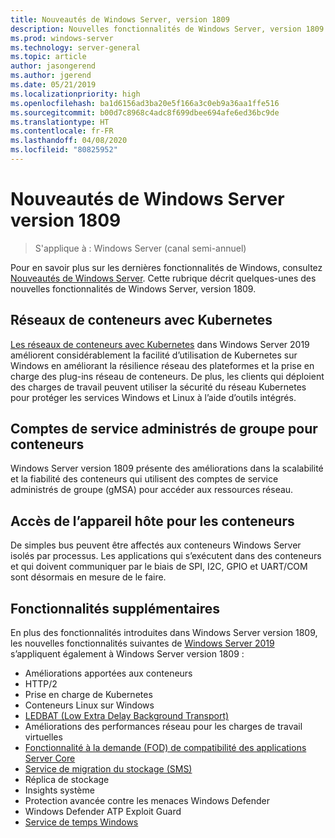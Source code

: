 ```yaml
---
title: Nouveautés de Windows Server, version 1809
description: Nouvelles fonctionnalités de Windows Server, version 1809
ms.prod: windows-server
ms.technology: server-general
ms.topic: article
author: jasongerend
ms.author: jgerend
ms.date: 05/21/2019
ms.localizationpriority: high
ms.openlocfilehash: ba1d6156ad3ba20e5f166a3c0eb9a36aa1ffe516
ms.sourcegitcommit: b00d7c8968c4adc8f699dbee694afe6ed36bc9de
ms.translationtype: HT
ms.contentlocale: fr-FR
ms.lasthandoff: 04/08/2020
ms.locfileid: "80825952"
---
```

# <a name="whats-new-in-windows-server-version-1809"></a>Nouveautés de Windows Server version 1809

>S'applique à : Windows Server (canal semi-annuel)

Pour en savoir plus sur les dernières fonctionnalités de Windows, consultez [Nouveautés de Windows Server](whats-new-in-windows-server.md). Cette rubrique décrit quelques-unes des nouvelles fonctionnalités de Windows Server, version 1809.

## <a name="container-networking-with-kubernetes"></a>Réseaux de conteneurs avec Kubernetes

[Les réseaux de conteneurs avec Kubernetes](https://docs.microsoft.com/windows-server/networking/sdn/technologies/containers/container-networking-overview) dans Windows Server 2019 améliorent considérablement la facilité d’utilisation de Kubernetes sur Windows en améliorant la résilience réseau des plateformes et la prise en charge des plug-ins réseau de conteneurs. De plus, les clients qui déploient des charges de travail peuvent utiliser la sécurité du réseau Kubernetes pour protéger les services Windows et Linux à l’aide d’outils intégrés.

## <a name="group-managed-service-accounts-for-containers"></a>Comptes de service administrés de groupe pour conteneurs

Windows Server version 1809 présente des améliorations dans la scalabilité et la fiabilité des conteneurs qui utilisent des comptes de service administrés de groupe (gMSA) pour accéder aux ressources réseau. 

## <a name="host-device-access-for-containers"></a>Accès de l’appareil hôte pour les conteneurs

De simples bus peuvent être affectés aux conteneurs Windows Server isolés par processus. Les applications qui s’exécutent dans des conteneurs et qui doivent communiquer par le biais de SPI, I2C, GPIO et UART/COM sont désormais en mesure de le faire.

## <a name="additional-features"></a>Fonctionnalités supplémentaires
En plus des fonctionnalités introduites dans Windows Server version 1809, les nouvelles fonctionnalités suivantes de [Windows Server 2019](../get-started-19/get-started-19.md) s’appliquent également à Windows Server version 1809 :

* Améliorations apportées aux conteneurs
* HTTP/2
* Prise en charge de Kubernetes
* Conteneurs Linux sur Windows
* [LEDBAT (Low Extra Delay Background Transport)](https://blogs.technet.microsoft.com/networking/2018/07/25/ledbat/)
* Améliorations des performances réseau pour les charges de travail virtuelles
* [Fonctionnalité à la demande (FOD) de compatibilité des applications Server Core](https://docs.microsoft.com/windows-server/get-started-19/install-fod-19)
* [Service de migration du stockage (SMS)](../storage/whats-new-in-storage.md#storage-spaces-direct)
* Réplica de stockage
* Insights système 
* Protection avancée contre les menaces Windows Defender
* Windows Defender ATP Exploit Guard
* [Service de temps Windows](https://docs.microsoft.com/windows-server/networking/windows-time-service/insider-preview)

